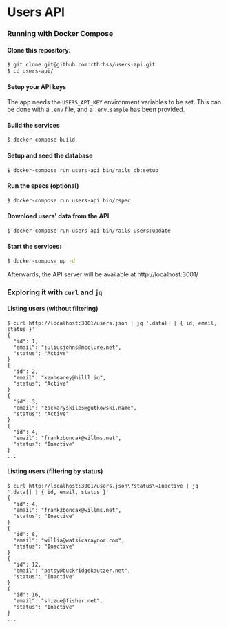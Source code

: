 # Users API

### Running with Docker Compose

#### Clone this repository:

```bash
$ git clone git@github.com:rthrhss/users-api.git
$ cd users-api/
```

#### Setup your API keys

The app needs the `USERS_API_KEY` environment variables to be set. This can be done with a `.env` file, and a `.env.sample` has been provided.

#### Build the services

```bash
$ docker-compose build
```

#### Setup and seed the database

```bash
$ docker-compose run users-api bin/rails db:setup
```

#### Run the specs (optional)

```bash
$ docker-compose run users-api bin/rspec
```

#### Download users' data from the API

```bash
$ docker-compose run users-api bin/rails users:update
```

#### Start the services:

```bash
$ docker-compose up -d
```

Afterwards, the API server will be available at http://localhost:3001/

### Exploring it with `curl` and `jq`

#### Listing users (without filtering)
```
$ curl http://localhost:3001/users.json | jq '.data[] | { id, email, status }'
{
  "id": 1,
  "email": "juliusjohns@mcclure.net",
  "status": "Active"
}
{
  "id": 2,
  "email": "kenheaney@hilll.io",
  "status": "Active"
}
{
  "id": 3,
  "email": "zackaryskiles@gutkowski.name",
  "status": "Active"
}
{
  "id": 4,
  "email": "frankzboncak@willms.net",
  "status": "Inactive"
}
...
```

#### Listing users (filtering by status)

```
$ curl http://localhost:3001/users.json\?status\=Inactive | jq '.data[] | { id, email, status }'
{
  "id": 4,
  "email": "frankzboncak@willms.net",
  "status": "Inactive"
}
{
  "id": 8,
  "email": "willia@watsicaraynor.com",
  "status": "Inactive"
}
{
  "id": 12,
  "email": "patsy@buckridgekautzer.net",
  "status": "Inactive"
}
{
  "id": 16,
  "email": "shizue@fisher.net",
  "status": "Inactive"
}
...
```
